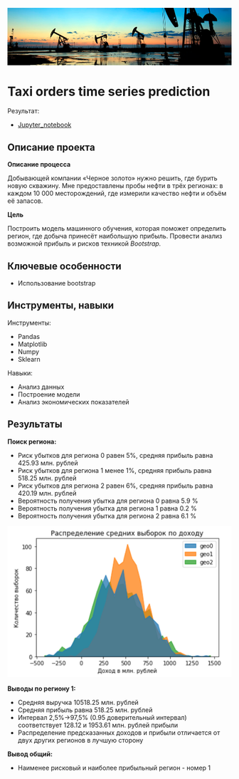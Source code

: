 
![Alt text](oil.png)

# Taxi orders time series prediction

Результат:
- [Jupyter_notebook](https://github.com/dmakhazen/portfolio/tree/main/oil_location_profit_prediction/oil_location_profit_prediction.ipynb)

## Описание проекта

**Описание процесса**
   
Добывающей компании «Черное золото» нужно решить, где бурить новую скважину. Мне предоставлены пробы нефти в трёх регионах: в каждом 10 000 месторождений, где измерили качество нефти и объём её запасов.

**Цель**

Построить модель машинного обучения, которая поможет определить регион, где добыча принесёт наибольшую прибыль. Провести анализ возможной прибыль и рисков техникой *Bootstrap.*

## Ключевые особенности
- Использование bootstrap

## Инструменты, навыки

Инструменты:
- Pandas
- Matplotlib
- Numpy
- Sklearn

Навыки:
- Анализ данных
- Построение модели
- Анализ экономических показателей

## Результаты
**Поиск региона:**

- Риск убытков для региона 0 равен 5%, средняя прибыль равна 425.93 млн. рублей
- Риск убытков для региона 1 менее 1%, средняя прибыль равна 518.25 млн. рублей
- Риск убытков для региона 2 равен 6%, средняя прибыль равна 420.19 млн. рублей
- Вероятность получения убытка для региона 0 равна 5.9 %
- Вероятность получения убытка для региона 1 равна 0.2 %
- Вероятность получения убытка для региона 2 равна 6.1 %

![Alt text](image.png)

**Выводы по региону 1:**
- Средняя выручка 10518.25 млн. рублей
- Средняя прибыль равна 518.25 млн. рублей
- Интервал 2,5%->97,5% (0.95 доверительный интервал) соответствует 128.12 и 1953.61 млн. рублей прибыли
- Распределение предсказанных доходов и прибыли отличается от двух других регионов в лучшую сторону

**Вывод общий:**
- Наименее рисковый и наиболее прибыльный регион - номер 1
